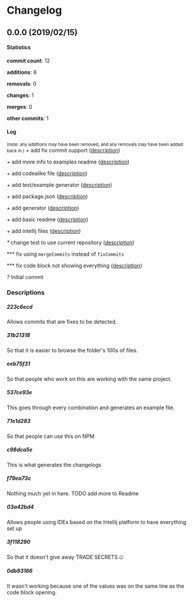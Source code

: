 # Changelog
## 0.0.0 (2019/02/15)
#### Statistics
**commit count**: 12

**additions**: 8

**removals**: 0

**changes**: 1

**merges**: 0

**other commits**: 1

#### Log
<small>(note: any additions may have been removed, and any removals may have been added back in.)</small>
*+* add fix commit support ([description](#223c6ecd-13))

*+* add more info to examples readme ([description](#31b21318-13))

*+* add codealike file ([description](#eeb75f31-13))

*+* add test/example generator ([description](#537ce93e-13))

*+* add package.json ([description](#71e1d283-13))

*+* add generator ([description](#c98dca5e-13))

*+* add basic readme ([description](#f79ea73c-13))

*+* add intellij files ([description](#03a42bd4-13))

*\** change test to use current repository ([description](#3f118290-13))

*** fix using `mergeCommits` instead of `fixCommits`

*** fix code block not showing everything ([description](#0db93166-13))

*?* Initial commit

### Descriptions
##### 223c6ecd
Allows commits that are fixes to be detected.
##### 31b21318
So that it is easier to browse the folder's 100s of files.
##### eeb75f31
So that people who work on this are working with the same project.
##### 537ce93e
This goes through every combination and generates an example file.
##### 71e1d283
So that people can use this on NPM
##### c98dca5e
This is what generates the changelogs
##### f79ea73c
Nothing much yet in here. TODO add more to Readme
##### 03a42bd4
Allows people using IDEs based on the Intellij platform to have everything set up
##### 3f118290
So that it doesn't give away TRADE SECRETS 🤐
##### 0db93166
It wasn't working because one of the values was on the same line as the code block opening.
